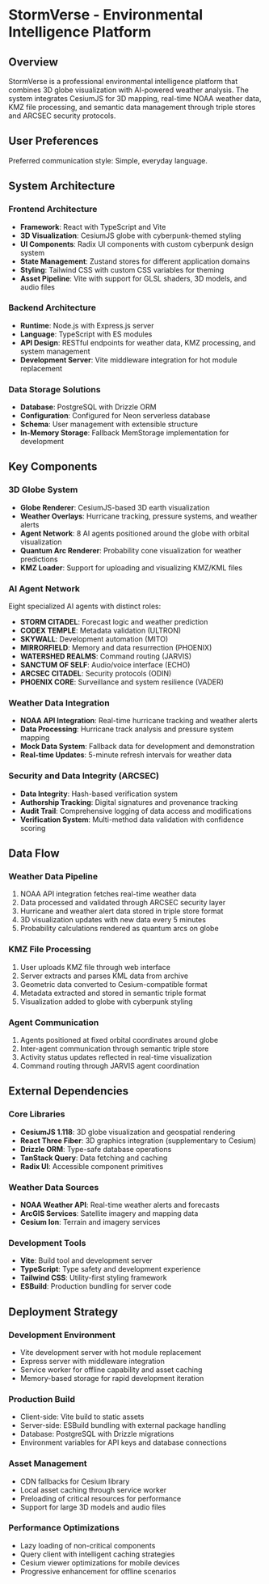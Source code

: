 # StormVerse - Environmental Intelligence Platform

## Overview

StormVerse is a professional environmental intelligence platform that combines 3D globe visualization with AI-powered weather analysis. The system integrates CesiumJS for 3D mapping, real-time NOAA weather data, KMZ file processing, and semantic data management through triple stores and ARCSEC security protocols.

## User Preferences

Preferred communication style: Simple, everyday language.

## System Architecture

### Frontend Architecture
- **Framework**: React with TypeScript and Vite
- **3D Visualization**: CesiumJS globe with cyberpunk-themed styling
- **UI Components**: Radix UI components with custom cyberpunk design system
- **State Management**: Zustand stores for different application domains
- **Styling**: Tailwind CSS with custom CSS variables for theming
- **Asset Pipeline**: Vite with support for GLSL shaders, 3D models, and audio files

### Backend Architecture
- **Runtime**: Node.js with Express.js server
- **Language**: TypeScript with ES modules
- **API Design**: RESTful endpoints for weather data, KMZ processing, and system management
- **Development Server**: Vite middleware integration for hot module replacement

### Data Storage Solutions
- **Database**: PostgreSQL with Drizzle ORM
- **Configuration**: Configured for Neon serverless database
- **Schema**: User management with extensible structure
- **In-Memory Storage**: Fallback MemStorage implementation for development

## Key Components

### 3D Globe System
- **Globe Renderer**: CesiumJS-based 3D earth visualization
- **Weather Overlays**: Hurricane tracking, pressure systems, and weather alerts
- **Agent Network**: 8 AI agents positioned around the globe with orbital visualization
- **Quantum Arc Renderer**: Probability cone visualization for weather predictions
- **KMZ Loader**: Support for uploading and visualizing KMZ/KML files

### AI Agent Network
Eight specialized AI agents with distinct roles:
- **STORM CITADEL**: Forecast logic and weather prediction
- **CODEX TEMPLE**: Metadata validation (ULTRON)
- **SKYWALL**: Development automation (MITO)
- **MIRRORFIELD**: Memory and data resurrection (PHOENIX)
- **WATERSHED REALMS**: Command routing (JARVIS)
- **SANCTUM OF SELF**: Audio/voice interface (ECHO)
- **ARCSEC CITADEL**: Security protocols (ODIN)
- **PHOENIX CORE**: Surveillance and system resilience (VADER)

### Weather Data Integration
- **NOAA API Integration**: Real-time hurricane tracking and weather alerts
- **Data Processing**: Hurricane track analysis and pressure system mapping
- **Mock Data System**: Fallback data for development and demonstration
- **Real-time Updates**: 5-minute refresh intervals for weather data

### Security and Data Integrity (ARCSEC)
- **Data Integrity**: Hash-based verification system
- **Authorship Tracking**: Digital signatures and provenance tracking
- **Audit Trail**: Comprehensive logging of data access and modifications
- **Verification System**: Multi-method data validation with confidence scoring

## Data Flow

### Weather Data Pipeline
1. NOAA API integration fetches real-time weather data
2. Data processed and validated through ARCSEC security layer
3. Hurricane and weather alert data stored in triple store format
4. 3D visualization updates with new data every 5 minutes
5. Probability calculations rendered as quantum arcs on globe

### KMZ File Processing
1. User uploads KMZ file through web interface
2. Server extracts and parses KML data from archive
3. Geometric data converted to Cesium-compatible format
4. Metadata extracted and stored in semantic triple format
5. Visualization added to globe with cyberpunk styling

### Agent Communication
1. Agents positioned at fixed orbital coordinates around globe
2. Inter-agent communication through semantic triple store
3. Activity status updates reflected in real-time visualization
4. Command routing through JARVIS agent coordination

## External Dependencies

### Core Libraries
- **CesiumJS 1.118**: 3D globe visualization and geospatial rendering
- **React Three Fiber**: 3D graphics integration (supplementary to Cesium)
- **Drizzle ORM**: Type-safe database operations
- **TanStack Query**: Data fetching and caching
- **Radix UI**: Accessible component primitives

### Weather Data Sources
- **NOAA Weather API**: Real-time weather alerts and forecasts
- **ArcGIS Services**: Satellite imagery and mapping data
- **Cesium Ion**: Terrain and imagery services

### Development Tools
- **Vite**: Build tool and development server
- **TypeScript**: Type safety and development experience
- **Tailwind CSS**: Utility-first styling framework
- **ESBuild**: Production bundling for server code

## Deployment Strategy

### Development Environment
- Vite development server with hot module replacement
- Express server with middleware integration
- Service worker for offline capability and asset caching
- Memory-based storage for rapid development iteration

### Production Build
- Client-side: Vite build to static assets
- Server-side: ESBuild bundling with external package handling
- Database: PostgreSQL with Drizzle migrations
- Environment variables for API keys and database connections

### Asset Management
- CDN fallbacks for Cesium library
- Local asset caching through service worker
- Preloading of critical resources for performance
- Support for large 3D models and audio files

### Performance Optimizations
- Lazy loading of non-critical components
- Query client with intelligent caching strategies
- Cesium viewer optimizations for mobile devices
- Progressive enhancement for offline scenarios